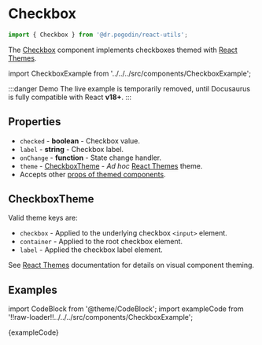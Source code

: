 # Checkbox

```js
import { Checkbox } from '@dr.pogodin/react-utils';
```

The [Checkbox] component implements checkboxes themed with [React Themes].

import CheckboxExample from '../../../src/components/CheckboxExample';

:::danger Demo
The live example is temporarily removed, until Docusaurus is fully
compatible with React **v18+**.
:::

## Properties

- `checked` - **boolean** - Checkbox value.
- `label` - **string** - Checkbox label.
- `onChange` - **function** - State change handler.
- `theme` - [CheckboxTheme] - _Ad hoc_ [React Themes] theme.
- Accepts other [props of themed components](https://www.npmjs.com/package/@dr.pogodin/react-themes#themed-component-properties).

## CheckboxTheme

Valid theme keys are:
- `checkbox` - Applied to the underlying checkbox `<input>` element.
- `container` - Applied to the root checkbox element.
- `label` - Applied the checkbox label element.

See [React Themes] documentation for details on visual component theming.

## Examples

import CodeBlock from '@theme/CodeBlock';
import exampleCode from '!!raw-loader!!../../../src/components/CheckboxExample';

<CodeBlock className="language-jsx">{exampleCode}</CodeBlock>

[Checkbox]: /docs/api/components/checkbox
[CheckboxTheme]: #checkboxtheme
[Examples]: #examples
[React Themes]: https://dr.pogodin.studio/docs/react-themes
